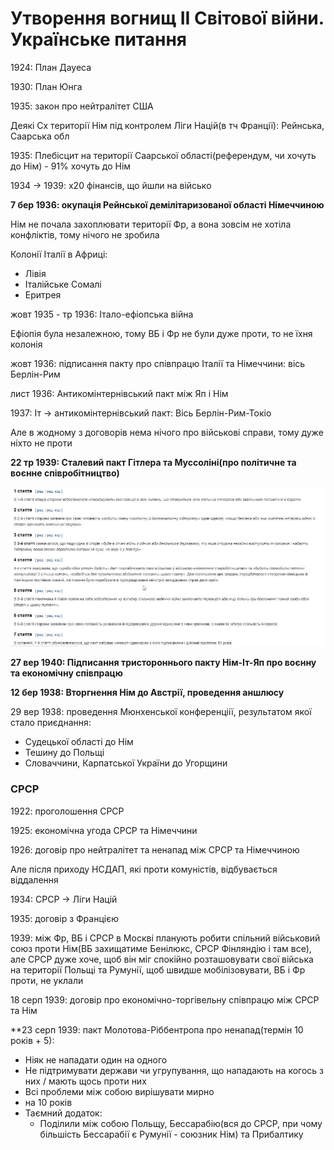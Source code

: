 # Утворення вогнищ ІІ Світової війни. Українське питання

1924: План Дауеса

1930: План Юнга

1935: закон про нейтралітет США

Деякі Сх території Нім під контролем Ліги Націй(в тч Франції): Рейнська, Саарська обл

1935: Плебісцит на території Саарської області(референдум, чи хочуть до Нім) - 91% хочуть до Нім

1934 -> 1939: x20 фінансів, що йшли на військо

**7 бер 1936: окупація Рейнської демілітаризованої області Німеччиною**

Нім не почала захоплювати території Фр, а вона зовсім не хотіла конфліктів, тому нічого не зробила

Колонії Італії в Африці:
  - Лівія
  - Італійське Сомалі
  - Еритрея

жовт 1935 - тр 1936: Італо-ефіопська війна

Ефіопія була незалежною, тому ВБ і Фр не були дуже проти, то не їхня колонія

жовт 1936: підписання пакту про співпрацю Італії та Німеччини: вісь Берлін-Рим

лист 1936: Антикомінтернівський пакт між Яп і Нім

1937: Іт -> антикомінтернівський пакт: Вісь Берлін-Рим-Токіо

Але в жодному з договорів нема нічого про військові справи, тому дуже ніхто не проти

**22 тр 1939: Сталевий пакт Гітлера та Муссоліні(про політичне та воєнне співробітництво)**

![Пункти](<../Сталевий пакт.png>)

**27 вер 1940: Підписання тристороннього пакту Нім-Іт-Яп про воєнну та економічну співпрацю**

**12 бер 1938: Вторгнення Нім до Австрії, проведення аншлюсу**

29 вер 1938: проведення Мюнхенської конференціії, результатом якої стало приєднання:
  - Судецької області до Нім
  - Тешину до Польщі
  - Словаччини, Карпатської України до Угорщини

### СРСР

1922: проголошення СРСР

1925: економічна угода СРСР та Німеччини

1926: договір про нейтралітет та ненапад між СРСР та Німеччиною

Але після приходу НСДАП, які проти комуністів, відбувається віддалення

1934: СРСР -> Ліги Націй

1935: договір з Францією

1939: між Фр, ВБ і СРСР в Москві планують робити спільний військовий союз проти Нім(ВБ захищатиме Бенілюкс, СРСР Фінляндію і там все), але СРСР дуже хоче, щоб він міг спокійно розташовувати свої війська на території Польщі та Румунії, щоб швидше мобілізовувати, ВБ і Фр проти, не уклали

18 серп 1939: договір про економічно-торгівельну співпрацю між СРСР та Нім

**23 серп 1939: пакт Молотова-Ріббентропа про ненапад(термін 10 років + 5):
  - Ніяк не нападати один на одного
  - Не підтримувати держави чи угрупування, що нападають на когось з них / мають щось проти них
  - Всі проблеми між собою вирішувати мирно
  - на 10 років
  - Таємний додаток:
    - Поділили між собою Польщу, Бессарабію(вся до СРСР, при чому більшість Бессарабії є Румунії - союзник Нім) та Прибалтику
